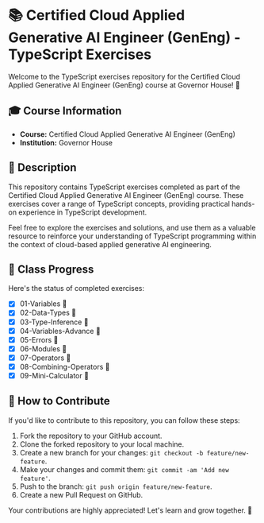 # 📚 Certified Cloud Applied Generative AI Engineer (GenEng) - TypeScript Exercises

Welcome to the TypeScript exercises repository for the Certified Cloud Applied Generative AI Engineer (GenEng) course at Governor House! 🚀

## 🎓 Course Information

- **Course:** Certified Cloud Applied Generative AI Engineer (GenEng)
- **Institution:** Governor House

## 📝 Description

This repository contains TypeScript exercises completed as part of the Certified Cloud Applied Generative AI Engineer (GenEng) course. These exercises cover a range of TypeScript concepts, providing practical hands-on experience in TypeScript development.

Feel free to explore the exercises and solutions, and use them as a valuable resource to reinforce your understanding of TypeScript programming within the context of cloud-based applied generative AI engineering.

## 📂 Class Progress

Here's the status of completed exercises:

- [x] 01-Variables &#x1F49A;
- [x] 02-Data-Types &#x1F49A;
- [x] 03-Type-Inference &#x1F49A;
- [x] 04-Variables-Advance &#x1F49A;
- [x] 05-Errors &#x1F49A;
- [x] 06-Modules &#x1F49A;
- [x] 07-Operators &#x1F49A;
- [x] 08-Combining-Operators &#x1F49A;
- [x] 09-Mini-Calculator &#x1F49A;

## 📌 How to Contribute

If you'd like to contribute to this repository, you can follow these steps:

1. Fork the repository to your GitHub account.
2. Clone the forked repository to your local machine.
3. Create a new branch for your changes: `git checkout -b feature/new-feature`.
4. Make your changes and commit them: `git commit -am 'Add new feature'`.
5. Push to the branch: `git push origin feature/new-feature`.
6. Create a new Pull Request on GitHub.

Your contributions are highly appreciated! Let's learn and grow together. 🌟
